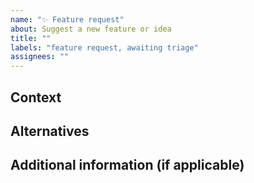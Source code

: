 ```yaml
---
name: "✨ Feature request"
about: Suggest a new feature or idea
title: ""
labels: "feature request, awaiting triage"
assignees: ""
---
```


<!--
  Please fill in as much of the template below as you’re able to. If you're unsure whether the issue already exists or how to fill in the template, open an issue anyway. Our team will help you to complete the rest.

  Your issue might already exist. If so, add a comment to the existing issue instead of creating a new one. You can find existing issues here:
  - the discussion space on GitHub: https://github.com/orgs/alphagov/projects/43/views/1/
  - an existing Github issue: https://github.com/alphagov/govuk-design-system/issues

  If you are proposing a new component or pattern, please follow the instructions here: https://design-system.service.gov.uk/community/propose-a-component-or-pattern/
-->

## Context

<!-- What are you trying to do? Is this something you think should behave differently, or something that you currently cannot do? Is this related to an existing issue/bug? -->

## Alternatives

<!-- Are you currently using a workaround / alternative solution instead? -->

## Additional information (if applicable)

<!-- What evidence do you have that this meets the needs of users? It’s useful for us to know of any user research/testing you’ve done with this feature. -->
